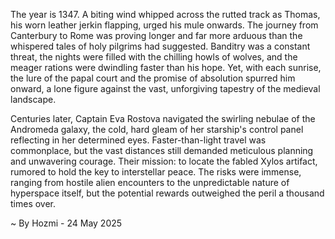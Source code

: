 
The year is 1347.  A biting wind whipped across the rutted track as Thomas, his worn leather jerkin flapping, urged his mule onwards.  The journey from Canterbury to Rome was proving longer and far more arduous than the whispered tales of holy pilgrims had suggested.  Banditry was a constant threat, the nights were filled with the chilling howls of wolves, and the meager rations were dwindling faster than his hope. Yet, with each sunrise, the lure of the papal court and the promise of absolution spurred him onward, a lone figure against the vast, unforgiving tapestry of the medieval landscape.

Centuries later, Captain Eva Rostova navigated the swirling nebulae of the Andromeda galaxy, the cold, hard gleam of her starship's control panel reflecting in her determined eyes.  Faster-than-light travel was commonplace, but the vast distances still demanded meticulous planning and unwavering courage.  Their mission: to locate the fabled Xylos artifact, rumored to hold the key to interstellar peace. The risks were immense, ranging from hostile alien encounters to the unpredictable nature of hyperspace itself, but the potential rewards outweighed the peril a thousand times over.

~ By Hozmi - 24 May 2025
